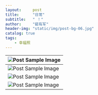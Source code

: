 ```yaml
---
layout:     post
title:      "日常"
subtitle:   " ！"
author:     "裴有军"
header-img: "static/img/post-bg-06.jpg"
catalog: true
tags:
    - 幸福照
---
```


| <img src="{{ site.baseurl }}/static/photo/IMG_20160803_075411.jpg" alt="Post Sample Image">   |
| --------------------------------------------------------------------------------------------- |
| <img src="{{ site.baseurl }}/static/photo/IMG_20160803_075423.jpg" alt="Post Sample Image">   |
| <img src="{{ site.baseurl }}/static/photo/IMG_20160803_075444.jpg" alt="Post Sample Image">   |
| <img src="{{ site.baseurl }}/static/photo/IMG_20160803_075444_1.jpg" alt="Post Sample Image"> |

